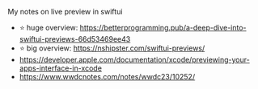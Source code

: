 My notes on live preview in swiftui<!--more-->

- ⭐ huge overview: https://betterprogramming.pub/a-deep-dive-into-swiftui-previews-66d53469ee43
- ⭐ big overview: https://nshipster.com/swiftui-previews/
- https://developer.apple.com/documentation/xcode/previewing-your-apps-interface-in-xcode
- https://www.wwdcnotes.com/notes/wwdc23/10252/
